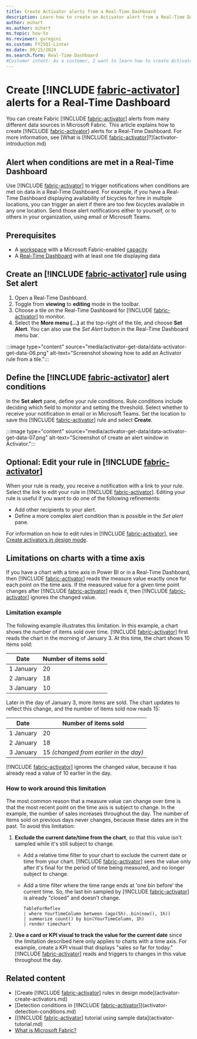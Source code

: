 ```yaml
---
title: Create Activator alerts from a Real-Time Dashboard
description: Learn how to create an Activator alert from a Real-Time Dashboard and receive real-time notifications when conditions are met.
author: mihart
ms.author: mihart
ms.topic: how-to
ms.reviewer: guregini
ms.custom: FY25Q1-Linter
ms.date: 09/15/2024
ms.search.form: Real-Time Dashboard
#Customer intent: As a customer, I want to learn how to create Activator alerts from a Real-Time Dashboard so that I can trigger notifications when conditions are met on daa in the dashboard.
---
```

# Create [!INCLUDE [fabric-activator](../includes/fabric-activator.md)] alerts for a Real-Time Dashboard

You can create Fabric [!INCLUDE [fabric-activator](../includes/fabric-activator.md)] alerts from many different data sources in Microsoft Fabric. This article explains how to create [!INCLUDE [fabric-activator](../includes/fabric-activator.md)] alerts for a Real-Time Dashboard. For more information, see [What is [!INCLUDE [fabric-activator](../includes/fabric-activator.md)]?](activator-introduction.md)

## Alert when conditions are met in a Real-Time Dashboard

Use [!INCLUDE [fabric-activator](../includes/fabric-activator.md)] to trigger notifications when conditions are met on data in a Real-Time Dashboard. For example, if you have a Real-Time Dashboard displaying availability of bicycles for hire in multiple locations, you can trigger an alert if there are too few bicycles available in any one location. Send those alert notifications either to yourself, or to others in your organization, using email or Microsoft Teams.

## Prerequisites

* A [workspace](../../get-started/create-workspaces.md) with a Microsoft Fabric-enabled [capacity](../../enterprise/licenses.md#capacity)
* A [Real-Time Dashboard](../../real-time-intelligence/dashboard-real-time-create.md) with at least one tile displaying data

## Create an [!INCLUDE [fabric-activator](../includes/fabric-activator.md)] rule using **Set alert**

1. Open a Real-Time Dashboard.
1. Toggle from **viewing** to **editing** mode in the toolbar.
1. Choose a tile on the Real-Time Dashboard for [!INCLUDE [fabric-activator](../includes/fabric-activator.md)] to monitor.
1. Select the **More menu (...)** at the top-right of the tile, and choose **Set Alert**. You can also use the *Set Alert* button in the Real-Time Dashboard menu bar.

:::image type="content" source="media/activator-get-data/data-activator-get-data-06.png" alt-text="Screenshot showing how to add an Activator rule from a tile.":::

## Define the [!INCLUDE [fabric-activator](../includes/fabric-activator.md)] alert conditions

In the **Set alert** pane, define your rule conditions. Rule conditions include deciding which field to monitor and setting the threshold. Select whether to receive your notification in email or in Microsoft Teams. Set the location to save this [!INCLUDE [fabric-activator](../includes/fabric-activator.md)] rule and select **Create**.

:::image type="content" source="media/activator-get-data/data-activator-get-data-07.png" alt-text="Screenshot of create an alert window in Activator.":::

## Optional: Edit your rule in [!INCLUDE [fabric-activator](../includes/fabric-activator.md)]

When your rule is ready, you receive a notification with a link to your rule. Select the link to edit your rule in [!INCLUDE [fabric-activator](../includes/fabric-activator.md)]. Editing your rule is useful if you want to do one of the following refinements:

* Add other recipients to your alert.
* Define a more complex alert condition than is possible in the *Set alert* pane.

For information on how to edit rules in [!INCLUDE [fabric-activator](../includes/fabric-activator.md)], see [Create activators in design mode](activator-create-activators.md).

## Limitations on charts with a time axis

If you have a chart with a time axis in Power BI or in a Real-Time Dashboard, then [!INCLUDE [fabric-activator](../includes/fabric-activator.md)] reads the measure value exactly once for each point on the time axis. If the measured value for a given time point changes after [!INCLUDE [fabric-activator](../includes/fabric-activator.md)] reads it, then [!INCLUDE [fabric-activator](../includes/fabric-activator.md)] ignores the changed value.

### Limitation example

The following example illustrates this limitation. In this example, a chart shows the number of items sold over time. [!INCLUDE [fabric-activator](../includes/fabric-activator.md)] first reads the chart in the morning of January 3. At this time, the chart shows 10 items sold:

|Date        | Number of items sold
|------------|---------------------
|1 January   |20
|2 January   |18
|3 January   |10

Later in the day of January 3, more items are sold. The chart updates to reflect this change, and the number of items sold now reads 15:

|Date        | Number of items sold
|------------|---------------------
|1 January   |20
|2 January   |18
|3 January   |15 *(changed from earlier in the day)*

[!INCLUDE [fabric-activator](../includes/fabric-activator.md)] ignores the changed value, because it has already read a value of 10 earlier in the day.

### How to work around this limitation

The most common reason that a measure value can change over time is that the most recent point on the time axis is subject to change. In the example, the number of sales increases throughout the day. The number of items sold on previous days never changes, because these dates are in the past. To avoid this limitation:

1. **Exclude the current date/time from the chart**, so that this value isn't sampled while it's still subject to change.

      * Add a relative time filter to your chart to exclude the current date or time from your chart. [!INCLUDE [fabric-activator](../includes/fabric-activator.md)] sees the value only after it's final for the period of time being measured, and no longer subject to change.
      * Add a time filter where the time range ends at 'one bin before' the current time. So, the last bin sampled by [!INCLUDE [fabric-activator](../includes/fabric-activator.md)] is already "closed" and doesn't change.

        ```kusto 
        TableForReflex
        | where YourTimeColumn between (ago(5h)..bin(now(), 1h))
        | summarize count() by bin(YourTimeColumn, 1h)
        | render timechart
        ```

1. **Use a card or KPI visual to track the value for the current date** since the limitation described here only applies to charts with a time axis. For example, create a KPI visual that displays "sales so far for today." [!INCLUDE [fabric-activator](../includes/fabric-activator.md)] reads and triggers to changes in this value throughout the day.

## Related content

* [Create [!INCLUDE [fabric-activator](../includes/fabric-activator.md)] rules in design mode](activator-create-activators.md)
* [Detection conditions in [!INCLUDE [fabric-activator](../includes/fabric-activator.md)]](activator-detection-conditions.md)
* [[!INCLUDE [fabric-activator](../includes/fabric-activator.md)] tutorial using sample data](activator-tutorial.md)
* [What is Microsoft Fabric?](../../get-started/microsoft-fabric-overview.md)
